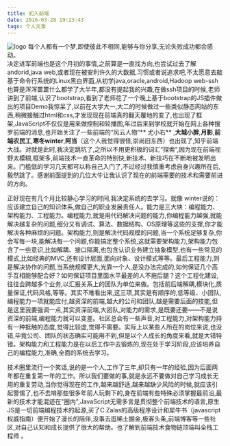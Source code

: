 ```yaml
---
title: 初入前端
date: 2016-03-28 19:23:43
tags: 个人文章
---
```


![logo][1]
        每个人都有一个梦,即使彼此不相同,能够与你分享,无论失败成功都会感动。   
决定进军前端也是这个月初的事情,之前算是一直找方向,也尝试过去了解andorid,java web,或者现在被安利许久的大数据,习惯或者说追求吧,不太愿意去敲基于命令行系统的Linux黑白界面,从初学java,oracle,android,Hadoop web-ssh 也算是浑浑噩噩什么都学了大半年,都没有提起我的兴趣,在做ssh项目的时候,老师讲到了前端,认识了bootstrap,看到了老师花了一个晚上基于bootstrap的JS插件做出的项目Demo我惊呆了,以前在大学大一,大二的时候做过一些类似静态网站的东西,稍微接触过html和css,才发现现在前端真的翻天覆地的变了,也出现了框架,JavaScript不仅仅是用来做控制和轮播图,年过后来到学校就开始在网上各种搜罗前端的消息,也开始关注了一些前端的“风云人物”** 尤小右** ,**大城小胖**,**月影**,**前端农民工**,**寒冬winter**,**阿当**（这个人我觉得很怪,崇尚旧东西）也出现了,知乎前端大战。对就是此时,我决定跳坑了,之所以不用更积极的词汇“探索”,因为现在前端视野太模糊,框架多,前端技术一直革命的特别快,新技术、新技巧在不断地被发明出来。门槛低的学习几天都可以称自己入门了,不过经过我慎重考虑自身兴趣所在后,毅然跳了。感谢前面提到的几位大牛让我认识了现在的前端需要的技术和需要前进的方向。  


正好现在有几个月比较静心学习的时间,我决定系统的去学习。就像 winter说的：应该建立自己的知识体系,做自己的职业发展责任人。能力是三大块：编程能力、架构能力、工程能力。编程能力,就是用代码解决问题的能力,你编程能力越强,就能解决越复杂的问题,细分又有调试、算法、数据结构、OS原理等这些的支撑,你才能解决各种麻烦的问题。架构能力,则是解决代码规模的问题,当一个系统足够复杂,你会写每一块,能解决每一个问题,你能搞定整个系统,这就需要架构能力,架构能力包含了一些意识,比如解耦、接口隔离,也包含认识业务建立抽象模型,也有一些常见的模式,比如经典的MVC,还有设计层面,面向对象、设计模式等等。最后工程能力,则是解决协作的问题,当系统规模更大,光靠一个人,是没办法完成的,如何保证几个高手互相能够配合好？如何保证项目里面水平最差的人不拖后腿？这个工程化建设,往往会跨越多个业务,以汇报关系上的团队为单位来做。包括前后端解耦,模块化,质量保证,代码风格,等等。其实不难看出来,这三项,其实是有顺序的,低等级、小团队,编程能力一项就能应付,越资深的前端,越大的公司和团队,越是需要后面的技能,但是这里我要强调一点,其实资深前端,大团队,对能力的需求,是既要还要——不是说资深的前端,编程能力就可以变差。社区总会有一些声音,对工程能力,对架构能力持有一种抵触的态度,觉得比较虚,觉得不需要。实际上以某些人所在的岗位来说,也没错,毕竟公司、团队的状态确实可能用不到,但是以个人成长的角度来看,就是大错特错。架构能力和工程能力是在以后工作中去锻炼的,现在处于学习阶段,应该培养自己的编程能力,准确,全面的系统去学习。  



技术圈里流行一个笑话,说的是一个人,工作了三年,却只有一年的经验,因为后面两年都在重复第一年的工作。所以我们要做的事,就是永远不要做对自己学习成长无用的重复劳动,当你觉得现在的工作,越来越舒适,越来越缺少风险的时候,就应该引起警惕了,也不去啃那些很多年前人玩剩下的,身在前端有些特殊必须掌握最前沿,最新的技术才能混迹在"圈内",JavaScript无需多言是贯彻整个前端技术的语言,原生JS是一切前端编程技术的起源,买了C.Zalas的高级程序设计和犀牛书（javascript权威指南）便开始了漫长的陪伴,没事去逛稀土掘金,极客头条,前端博客等一些社区,对自己认知和成长提供了很大的帮助。也了解到前端技术食物链顶端叫全栈工程师 。


[1]:http://xiaodongtongxue.github.io/uploads/logo.png
